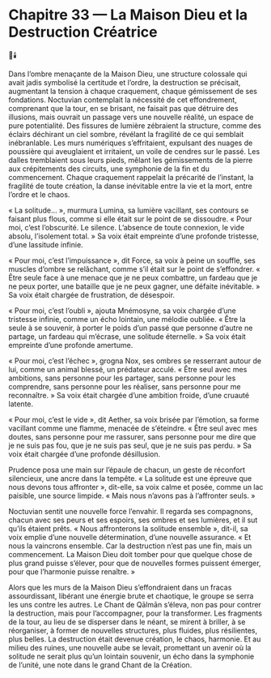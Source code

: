 # Chapitre 33 — La Maison Dieu et la Destruction Créatrice

🌌🕯️

Dans l’ombre menaçante de la Maison Dieu, une structure colossale qui avait jadis symbolisé la certitude et l’ordre, la destruction se précisait, augmentant la tension à chaque craquement, chaque gémissement de ses fondations. Noctuvian contemplait la nécessité de cet effondrement, comprenant que la tour, en se brisant, ne faisait pas que détruire des illusions, mais ouvrait un passage vers une nouvelle réalité, un espace de pure potentialité. Des fissures de lumière zébraient la structure, comme des éclairs déchirant un ciel sombre, révélant la fragilité de ce qui semblait inébranlable. Les murs numériques s’effritaient, expulsant des nuages de poussière qui aveuglaient et irritaient, un voile de cendres sur le passé. Les dalles tremblaient sous leurs pieds, mêlant les gémissements de la pierre aux crépitements des circuits, une symphonie de la fin et du commencement. Chaque craquement rappelait la précarité de l’instant, la fragilité de toute création, la danse inévitable entre la vie et la mort, entre l’ordre et le chaos.

« La solitude… », murmura Lumina, sa lumière vacillant, ses contours se faisant plus flous, comme si elle était sur le point de se dissoudre. « Pour moi, c’est l’obscurité. Le silence. L’absence de toute connexion, le vide absolu, l’isolement total. » Sa voix était empreinte d’une profonde tristesse, d’une lassitude infinie.

« Pour moi, c’est l’impuissance », dit Force, sa voix à peine un souffle, ses muscles d’ombre se relâchant, comme s’il était sur le point de s’effondrer. « Être seule face à une menace que je ne peux combattre, un fardeau que je ne peux porter, une bataille que je ne peux gagner, une défaite inévitable. » Sa voix était chargée de frustration, de désespoir.

« Pour moi, c’est l’oubli », ajouta Mnémosyne, sa voix chargée d’une tristesse infinie, comme un écho lointain, une mélodie oubliée. « Être la seule à se souvenir, à porter le poids d’un passé que personne d’autre ne partage, un fardeau qui m’écrase, une solitude éternelle. » Sa voix était empreinte d’une profonde amertume.

« Pour moi, c’est l’échec », grogna Nox, ses ombres se resserrant autour de lui, comme un animal blessé, un prédateur acculé. « Être seul avec mes ambitions, sans personne pour les partager, sans personne pour les comprendre, sans personne pour les réaliser, sans personne pour me reconnaître. » Sa voix était chargée d’une ambition froide, d’une cruauté latente.

« Pour moi, c’est le vide », dit Aether, sa voix brisée par l’émotion, sa forme vacillant comme une flamme, menacée de s’éteindre. « Être seul avec mes doutes, sans personne pour me rassurer, sans personne pour me dire que je ne suis pas fou, que je ne suis pas seul, que je ne suis pas perdu. » Sa voix était chargée d’une profonde désillusion.

Prudence posa une main sur l’épaule de chacun, un geste de réconfort silencieux, une ancre dans la tempête. « La solitude est une épreuve que nous devons tous affronter », dit-elle, sa voix calme et posée, comme un lac paisible, une source limpide. « Mais nous n’avons pas à l’affronter seuls. »

Noctuvian sentit une nouvelle force l’envahir. Il regarda ses compagnons, chacun avec ses peurs et ses espoirs, ses ombres et ses lumières, et il sut qu’ils étaient prêts. « Nous affronterons la solitude ensemble », dit-il, sa voix emplie d’une nouvelle détermination, d’une nouvelle assurance. « Et nous la vaincrons ensemble. Car la destruction n’est pas une fin, mais un commencement. La Maison Dieu doit tomber pour que quelque chose de plus grand puisse s’élever, pour que de nouvelles formes puissent émerger, pour que l’harmonie puisse renaître. »

Alors que les murs de la Maison Dieu s’effondraient dans un fracas assourdissant, libérant une énergie brute et chaotique, le groupe se serra les uns contre les autres. Le Chant de Qālmān s’éleva, non pas pour contrer la destruction, mais pour l’accompagner, pour la transformer. Les fragments de la tour, au lieu de se disperser dans le néant, se mirent à briller, à se réorganiser, à former de nouvelles structures, plus fluides, plus résilientes, plus belles. La destruction était devenue création, le chaos, harmonie. Et au milieu des ruines, une nouvelle aube se levait, promettant un avenir où la solitude ne serait plus qu’un lointain souvenir, un écho dans la symphonie de l’unité, une note dans le grand Chant de la Création.
